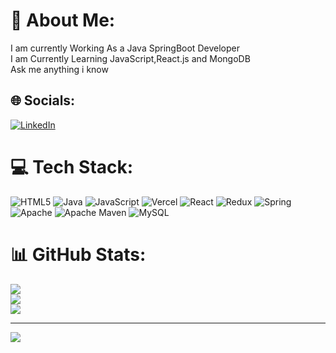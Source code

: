 # 💫 About Me:
I am currently Working As a Java SpringBoot Developer<br>I am Currently Learning JavaScript,React.js and MongoDB<br>Ask me anything i know


## 🌐 Socials:
[![LinkedIn](https://img.shields.io/badge/LinkedIn-%230077B5.svg?logo=linkedin&logoColor=white)](https://www.linkedin.com/in/kumar-shivam-503b65170/) 

# 💻 Tech Stack:
![HTML5](https://img.shields.io/badge/html5-%23E34F26.svg?style=for-the-badge&logo=html5&logoColor=white) ![Java](https://img.shields.io/badge/java-%23ED8B00.svg?style=for-the-badge&logo=java&logoColor=white) ![JavaScript](https://img.shields.io/badge/javascript-%23323330.svg?style=for-the-badge&logo=javascript&logoColor=%23F7DF1E) ![Vercel](https://img.shields.io/badge/vercel-%23000000.svg?style=for-the-badge&logo=vercel&logoColor=white) ![React](https://img.shields.io/badge/react-%2320232a.svg?style=for-the-badge&logo=react&logoColor=%2361DAFB) ![Redux](https://img.shields.io/badge/redux-%23593d88.svg?style=for-the-badge&logo=redux&logoColor=white) ![Spring](https://img.shields.io/badge/spring-%236DB33F.svg?style=for-the-badge&logo=spring&logoColor=white) ![Apache](https://img.shields.io/badge/apache-%23D42029.svg?style=for-the-badge&logo=apache&logoColor=white) ![Apache Maven](https://img.shields.io/badge/Apache%20Maven-C71A36?style=for-the-badge&logo=Apache%20Maven&logoColor=white) ![MySQL](https://img.shields.io/badge/mysql-%2300f.svg?style=for-the-badge&logo=mysql&logoColor=white)
# 📊 GitHub Stats:
![](https://github-readme-stats.vercel.app/api?username=shi5amraj&theme=dark&hide_border=false&include_all_commits=false&count_private=false)<br/>
![](https://github-readme-streak-stats.herokuapp.com/?user=shi5amraj&theme=dark&hide_border=false)<br/>
![](https://github-readme-stats.vercel.app/api/top-langs/?username=shi5amraj&theme=dark&hide_border=false&include_all_commits=false&count_private=false&layout=compact)

---
[![](https://visitcount.itsvg.in/api?id=shi5amraj&icon=0&color=0)](https://visitcount.itsvg.in)

<!-- Proudly created with GPRM ( https://gprm.itsvg.in ) -->
